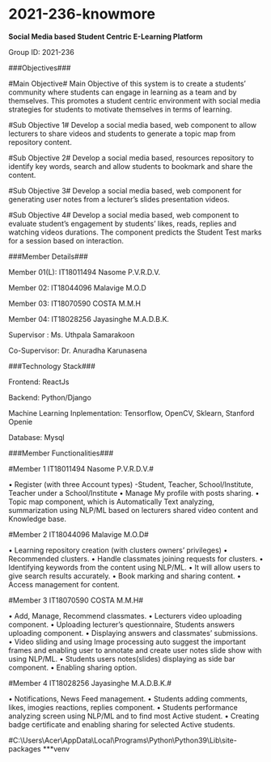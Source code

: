 # 2021-236-knowmore

**Social Media based Student Centric E-Learning Platform**

Group ID: 2021-236

###Objectives###

#Main Objective#
Main Objective of this system is to create a students’ community where students can engage in learning as a team and by themselves. 
This promotes a student centric environment with social media strategies for students to motivate themselves in terms of learning.

#Sub Objective 1#
Develop a social media based, web component to allow lecturers to share videos and students to generate a topic map from repository content.

#Sub Objective 2#
Develop a social media based, resources repository to identify key words, search and allow students to bookmark and share the content.

#Sub Objective 3#
Develop a social media based, web component for generating user notes from a lecturer’s slides presentation videos.

#Sub Objective 4#
Develop a social media based, web component to evaluate student’s engagement by students’ likes, reads, replies and watching videos durations. The component predicts the Student Test marks for a session based on interaction.


###Member Details###

Member 01(L):
IT18011494 Nasome P.V.R.D.V.

Member 02:
IT18044096 Malavige M.O.D

Member 03:
IT18070590 COSTA M.M.H

Member 04:
IT18028256 Jayasinghe M.A.D.B.K.

Supervisor :
Ms. Uthpala Samarakoon

Co-Supervisor:
Dr. Anuradha Karunasena



###Technology Stack###

Frontend: 
ReactJs

Backend:
Python/Django

Machine Learning Inplementation:
Tensorflow, OpenCV, Sklearn, Stanford Openie

Database:
Mysql


###Member Functionalities###

#Member 1 IT18011494 Nasome P.V.R.D.V.#

•	Register (with three Account types)
-Student, Teacher, School/Institute, Teacher under a School/Institute
•	Manage My profile with posts sharing.
•	Topic map component, which is Automatically Text analyzing, summarization using NLP/ML based on lecturers shared video content and Knowledge base.

#Member 2 IT18044096 Malavige M.O.D#

•	Learning repository creation (with clusters owners’ privileges)
•	Recommended clusters.
•	Handle classmates joining requests for clusters.
•	Identifying keywords from the content using NLP/ML.
•	It will allow users to give search results accurately.
•	Book marking and sharing content.
•	Access management for content. 

#Member 3 IT18070590 COSTA M.M.H#

•	Add, Manage, Recommend classmates.
•	Lecturers video uploading component.
•	Uploading lecturer’s questionnaire, Students answers uploading component.
•	Displaying answers and classmates’ submissions.
•	Video sliding and using Image processing auto suggest the important frames and enabling user to annotate and create user notes slide show with using NLP/ML.
•	Students users notes(slides) displaying as side bar component.
•	Enabling sharing option.

#Member 4 IT18028256 Jayasinghe M.A.D.B.K.#

•	Notifications, News Feed management.
•	Students adding comments, likes, imogies reactions, replies component.
•	Students performance analyzing screen using NLP/ML and to find most Active student.
•	Creating badge certificate and enabling sharing for selected Active students.


#C:\Users\Acer\AppData\Local\Programs\Python\Python39\Lib\site-packages 
***venv





